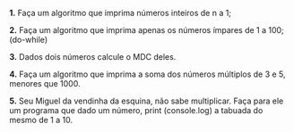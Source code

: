 **1.** Faça um algoritmo que imprima números inteiros de n a 1;

**2.** Faça um algoritmo que imprima apenas os números ímpares de 1 a 100; (do-while)

**3.** Dados dois números calcule o MDC deles.

**4.** Faça um algoritmo que imprima a soma dos números múltiplos de 3 e 5, menores que 1000.

**5.** Seu Miguel da vendinha da esquina, não sabe multiplicar. Faça para ele um programa que dado um número, print (console.log) a tabuada do mesmo de 1 a 10.
